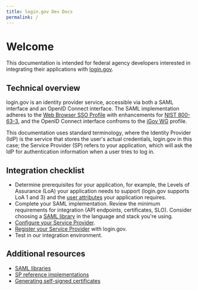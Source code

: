 ```yaml
---
title: login.gov Dev Docs
permalink: /
---
```


# Welcome

This documentation is intended for federal agency developers interested in integrating their applications with [login.gov](https://login.gov).

## Technical overview

login.gov is an identity provider service, accessible via both a SAML interface and an OpenID Connect interface. The SAML implementation adheres to the [Web Browser SSO Profile](https://en.wikipedia.org/wiki/SAML_2.0#Web_Browser_SSO_Profile) with enhancements for [NIST 800-63-3](https://pages.nist.gov/800-63-3/), and the OpenID Connect interface confroms to the [iGov WG][igov] profile.

This documentation uses standard terminology, where the Identity Provider (IdP) is the service that stores the user's actual credentials, login.gov in this case; the Service Provider (SP) refers to your application, which will ask the IdP for authentication information when a user tries to log in.

[igov]: http://openid.net/wg/igov/

## Integration checklist

<div markdown="1" class="ul-checklist">

- Determine prerequisites for your application, for example, the Levels of Assurance (LoA) your application needs to support (login.gov supports LoA 1 and 3) and the [user attributes]({{site.baseurl}}/attributes/) your application requires.
- Complete your SAML implementation. Review the minimum requirements for integration (API endpoints, certificates, SLO). Consider choosing a [SAML library]({{site.baseurl}}/saml-libs/) in the language and stack you're using.
- [Configure your Service Provider]({{site.baseurl}}/configuring-your-sp/).
- [Register your Service Provider]({{site.baseurl}}/registering-your-sp/) with login.gov.
- Test in our integration environment.

</div>

## Additional resources

- [SAML libraries]({{site.baseurl}}/saml-libs/)
- [SP reference implementations]({{site.baseurl}}/sp-refs/)
- [Generating self-signed certificates]({{site.baseurl}}/certs/)
